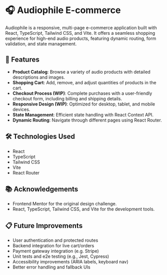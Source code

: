 # 🎧 Audiophile E-commerce

Audiophile is a responsive, multi-page e-commerce application built with React, TypeScript, Tailwind CSS, and Vite. It offers a seamless shopping experience for high-end audio products, featuring dynamic routing, form validation, and state management.

## 🚀 Features
- **Product Catalog**: Browse a variety of audio products with detailed descriptions and images.
- **Shopping Cart**: Add, remove, and adjust quantities of products in the cart.
- **Checkout Process (WIP)**: Complete purchases with a user-friendly checkout form, including billing and shipping details.
- **Responsive Design (WIP)**: Optimized for desktop, tablet, and mobile devices.
- **State Management**: Efficient state handling with React Context API.
- **Dynamic Routing**: Navigate through different pages using React Router.

## 🛠️ Technologies Used
- React
- TypeScript
- Tailwind CSS
- Vite
- React Router

## 📚 Acknowledgements
- Frontend Mentor for the original design challenge.
- React, TypeScript, Tailwind CSS, and Vite for the development tools.

## 📋 Future Improvements
- User authentication and protected routes
- Backend integration for live cart/orders
- Payment gateway integration (e.g. Stripe)
- Unit tests and e2e testing (e.g., Jest, Cypress)
- Accessibility improvements (ARIA labels, keyboard nav)
- Better error handling and fallback UIs

